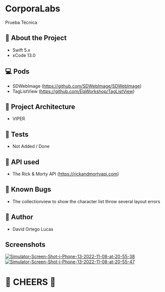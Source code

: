 # CorporaLabs
Prueba Técnica

##  :star2: About the Project

+ Swift 5.x
+ xCode 13.0

##  :computer: Pods

+ SDWebImage (https://github.com/SDWebImage/SDWebImage)
+ TagListView (https://github.com/ElaWorkshop/TagListView)

##  :iphone: Project Architecture

+ VIPER

## :test_tube: Tests

+ Not Added / Done

##  :electric_plug: API used

+ The Rick & Morty API (https://rickandmortyapi.com)

##  :bug: Known Bugs 

+ The collectionview to show the character list throw several layout errors

##  :zombie: Author

* David Ortego Lucas 

## Screenshots

<a href="https://ibb.co/YTrnD9T"><img src="https://i.ibb.co/YTrnD9T/Simulator-Screen-Shot-i-Phone-13-2022-11-08-at-20-55-38.png" alt="Simulator-Screen-Shot-i-Phone-13-2022-11-08-at-20-55-38" border="0"></a> <a href="https://ibb.co/CnWjkyN"><img src="https://i.ibb.co/CnWjkyN/Simulator-Screen-Shot-i-Phone-13-2022-11-08-at-20-55-47.png" alt="Simulator-Screen-Shot-i-Phone-13-2022-11-08-at-20-55-47" border="0"></a>

# :beer: CHEERS :beer:
